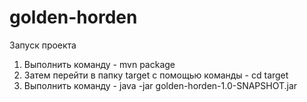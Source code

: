 # golden-horden
Запуск проекта
1. Выполнить команду - mvn package
2. Затем перейти в папку target c помощью команды - cd target
3. Выполнить команду - java -jar golden-horden-1.0-SNAPSHOT.jar
